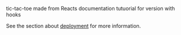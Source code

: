 tic-tac-toe made from Reacts documentation tutuorial for version with hooks

See the section about [deployment](https://facebook.github.io/create-react-app/docs/deployment) for more information.
